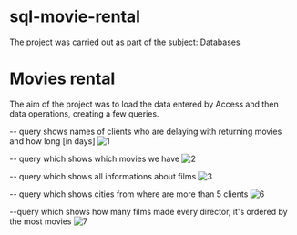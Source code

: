 # sql-movie-rental
The project was carried out as part of the subject: Databases

# Movies rental
The aim of the project was to load the data entered by Access and then data operations, creating a few queries.

-- query shows names of clients who are delaying with returning movies and how long [in days]
![1](https://user-images.githubusercontent.com/44522588/162576484-178899bf-ee48-4c40-9c4a-f6b04c326fc2.png)

-- query which shows which movies we have
![2](https://user-images.githubusercontent.com/44522588/162576518-3cec67e5-b286-47d7-ae64-8b497cd46aa4.png)

-- query which shows all informations about films
![3](https://user-images.githubusercontent.com/44522588/162576596-862374b2-00f0-49ff-bb9a-0d546299f03c.png)

-- query which shows cities from where are more than 5 clients
![6](https://user-images.githubusercontent.com/44522588/162576617-efec1e49-85e6-480a-b10f-931704c3a59e.png)

--query which shows how many films made every director, it's ordered by the most movies
![7](https://user-images.githubusercontent.com/44522588/162576647-f5a999b3-2bef-4423-8e07-1082c11cb0da.png)
